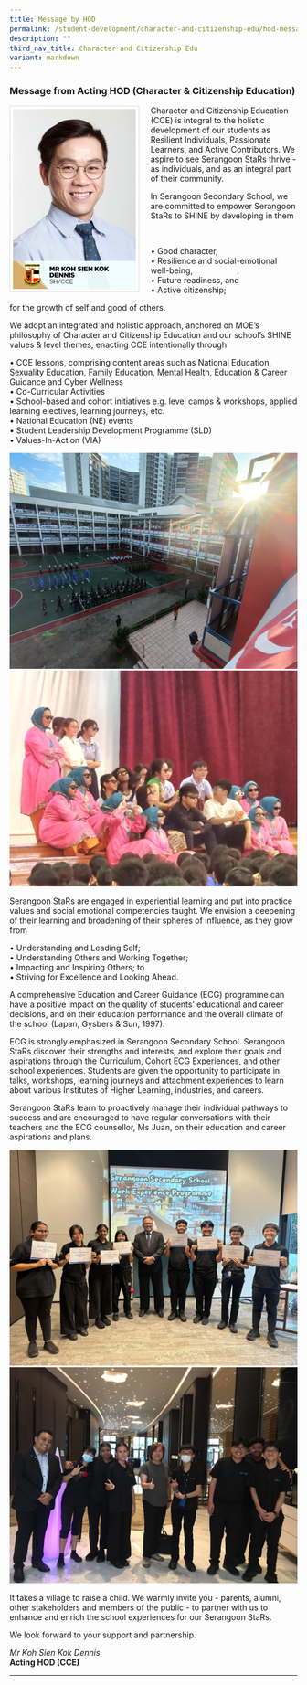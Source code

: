 ```yaml
---
title: Message by HOD
permalink: /student-development/character-and-citizenship-edu/hod-message/
description: ""
third_nav_title: Character and Citizenship Edu
variant: markdown
---
```

### Message from Acting HOD (Character &amp; Citizenship Education)

<img src="/images/School%20Management%20Team/Koh%20Sien%20Kok%20Dennis.jpg" style="width:215px; height:315px; margin-right:20px; border:0.5px solid Gainsboro; padding: 5px" align="Left">

Character and Citizenship Education (CCE) is integral to the holistic development of our students as Resilient Individuals, Passionate Learners, and Active Contributors. We aspire to see Serangoon StaRs thrive - as individuals, and as an integral part of their community.

In Serangoon Secondary School, we are committed to empower Serangoon StaRs to SHINE by developing in them

<br>

•	Good character,<br>
•	Resilience and social-emotional well-being,<br>
•	Future readiness, and<br>
•	Active citizenship;<br>

for the growth of self and good of others.

We adopt an integrated and holistic approach, anchored on MOE’s philosophy of Character and Citizenship Education and our school’s SHINE values &amp; level themes, enacting CCE intentionally through

•	CCE lessons, comprising content areas such as National Education, Sexuality Education, Family Education, Mental Health, Education &amp; Career Guidance and Cyber Wellness<br>
•	Co-Curricular Activities<br>
•	School-based and cohort initiatives e.g. level camps &amp; workshops, applied learning electives, learning journeys, etc.<br>
•	National Education (NE) events<br>
•	Student Leadership Development Programme (SLD)<br>
•	Values-In-Action (VIA)<br>

![](/images/About%20Us/HOD%20CCE's%20Message/NDP.jpg)<br>
![](/images/About%20Us/HOD%20CCE's%20Message/RHD.jpg)

Serangoon StaRs are engaged in experiential learning and put into practice values and social emotional competencies taught. We envision a deepening of their learning and broadening of their spheres of influence, as they grow from

•	Understanding and Leading Self;<br>
•	Understanding Others and Working Together;<br>
•	Impacting and Inspiring Others; to<br>
•	Striving for Excellence and Looking Ahead.<br>

A comprehensive Education and Career Guidance (ECG) programme can have a positive impact on the quality of students’ educational and career decisions, and on their education performance and the overall climate of the school (Lapan, Gysbers &amp; Sun, 1997).

ECG is strongly emphasized in Serangoon Secondary School. Serangoon StaRs discover their strengths and interests, and explore their goals and aspirations through the Curriculum, Cohort ECG Experiences, and other school experiences. Students are given the opportunity to participate in talks, workshops, learning journeys and attachment experiences to learn about various Institutes of Higher Learning, industries, and careers. 

Serangoon StaRs learn to proactively manage their individual pathways to success and are encouraged to have regular conversations with their teachers and the ECG counsellor, Ms Juan, on their education and career aspirations and plans. 

![](/images/About%20Us/HOD%20CCE's%20Message/SWA.jpg)
<br>
![](/images/About%20Us/HOD%20CCE's%20Message/SWA2.jpg)

It takes a village to raise a child. We warmly invite you - parents, alumni, other stakeholders and members of the public - to partner with us to enhance and enrich the school experiences for our Serangoon StaRs.

We look forward to your support and partnership.

*Mr Koh Sien Kok Dennis*
<br>**Acting HOD (CCE)**

<hr>